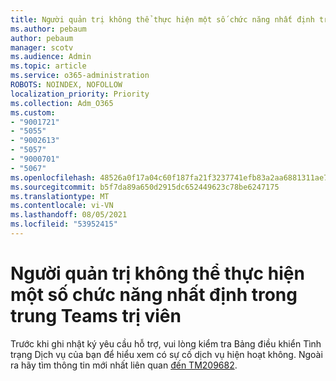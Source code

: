 ```yaml
---
title: Người quản trị không thể thực hiện một số chức năng nhất định trong trung Teams trị viên
ms.author: pebaum
author: pebaum
manager: scotv
ms.audience: Admin
ms.topic: article
ms.service: o365-administration
ROBOTS: NOINDEX, NOFOLLOW
localization_priority: Priority
ms.collection: Adm_O365
ms.custom:
- "9001721"
- "5055"
- "9002613"
- "5057"
- "9000701"
- "5067"
ms.openlocfilehash: 48526a0f17a04c60f187fa21f3237741efb83a2aa6881311ae741237bed4d794
ms.sourcegitcommit: b5f7da89a650d2915dc652449623c78be6247175
ms.translationtype: MT
ms.contentlocale: vi-VN
ms.lasthandoff: 08/05/2021
ms.locfileid: "53952415"
---
```

# <a name="admins-unable-to-perform-certain-functions-in-the-teams-admin-center"></a>Người quản trị không thể thực hiện một số chức năng nhất định trong trung Teams trị viên

Trước khi ghi nhật ký yêu cầu hỗ trợ, vui lòng kiểm tra Bảng điều khiển Tình trạng Dịch vụ của bạn để hiểu xem có sự cố dịch vụ hiện hoạt không. Ngoài ra hãy tìm thông tin mới nhất liên quan [đến TM209682](https://admin.microsoft.com/AdminPortal/Home/#/servicehealth?eventid=TM209682).

